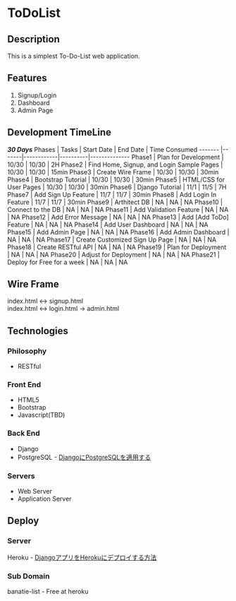 # ToDoList

## Description
This is a simplest To-Do-List web application.

## Features
1. Signup/Login
2. Dashboard
3. Admin Page

## Development TimeLine
__*30 Days*__
Phases  | Tasks | Start Date | End Date | Time Consumed
------- |-------|------------|----------|--------------
Phase1  | Plan for Development | 10/30 | 10/30 | 2H
Phase2  | Find Home, Signup, and Login Sample Pages | 10/30 | 10/30 | 15min
Phase3  | Create Wire Frame | 10/30 | 10/30 | 30min
Phase4  | Bootstrap Tutorial | 10/30 | 10/30 | 30min
Phase5  | HTML/CSS for User Pages | 10/30 | 10/30 | 30min
Phase6  | Django Tutorial | 11/1 | 11/5 | 7H
Phase7  | Add Sign Up Feature | 11/7 | 11/7 | 30min
Phase8  | Add Login In Feature | 11/7 | 11/7 | 30min
Phase9  | Arthitect DB | NA | NA | NA
Phase10 | Connect to the DB | NA | NA | NA
Phase11 | Add Validation Feature | NA | NA | NA
Phase12 | Add Error Message | NA | NA | NA
Phase13 | Add [Add ToDo] Feature | NA | NA | NA
Phase14 | Add User Dashboard | NA | NA | NA
Phase15 | Add Admin Page | NA | NA | NA
Phase16 | Add Admin Dashboard | NA | NA | NA
Phase17 | Create Customized Sign Up Page | NA | NA | NA
Phase18 | Create RESTful API | NA | NA | NA
Phase19 | Plan for Deployment | NA | NA | NA
Phase20 | Adjust for Deployment | NA | NA | NA
Phase21 | Deploy for Free for a week | NA | NA | NA

## Wire Frame
index.html <-> signup.html <br>
index.html <-> login.html  -> admin.html

## Technologies
### Philosophy
* RESTful

### Front End
* HTML5
* Bootstrap
* Javascript(TBD)

### Back End
* Django
* PostgreSQL - [DjangoにPostgreSQLを適用する](https://qiita.com/shigechioyo/items/9b5a03ceead6e5ec87ec)


### Servers
* Web Server <br>
* Application Server

## Deploy
### Server
Heroku - [DjangoアプリをHerokuにデプロイする方法](https://qiita.com/frosty/items/66f5dff8fc723387108c)

### Sub Domain
banatie-list - Free at heroku
